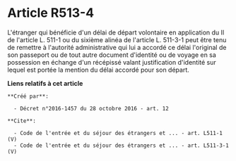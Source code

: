 # Article R513-4

L'étranger qui bénéficie d'un délai de départ volontaire en application du II de l'article L. 511-1 ou du sixième alinéa de
l'article L. 511-3-1 peut être tenu de remettre à l'autorité administrative qui lui a accordé ce délai l'original de son
passeport ou de tout autre document d'identité ou de voyage en sa possession en échange d'un récépissé valant justification
d'identité sur lequel est portée la mention du délai accordé pour son départ.

**Liens relatifs à cet article**

	**Créé par**:

	  - Décret n°2016-1457 du 28 octobre 2016 - art. 12

	**Cite**:

	  - Code de l'entrée et du séjour des étrangers et ... - art. L511-1 (V)
	  - Code de l'entrée et du séjour des étrangers et ... - art. L511-3-1 (V)
